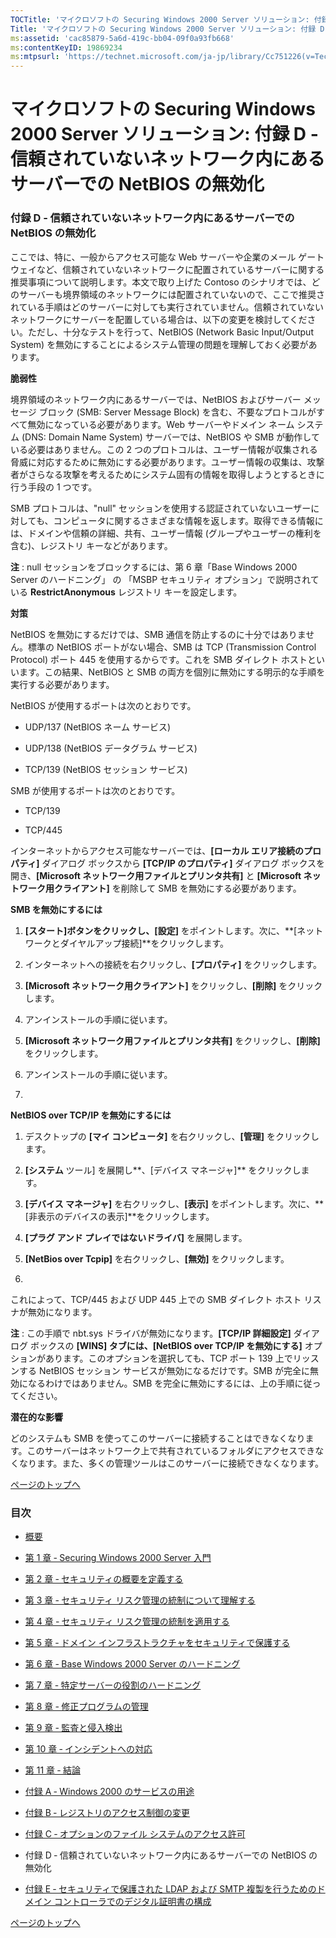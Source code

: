 ```yaml
---
TOCTitle: 'マイクロソフトの Securing Windows 2000 Server ソリューション: 付録 D ‐ 信頼されていないネットワーク内にあるサーバーでの NetBIOS の無効化'
Title: 'マイクロソフトの Securing Windows 2000 Server ソリューション: 付録 D ‐ 信頼されていないネットワーク内にあるサーバーでの NetBIOS の無効化'
ms:assetid: 'cac85879-5a6d-419c-bb04-09f0a93fb668'
ms:contentKeyID: 19869234
ms:mtpsurl: 'https://technet.microsoft.com/ja-jp/library/Cc751226(v=TechNet.10)'
---
```


マイクロソフトの Securing Windows 2000 Server ソリューション: 付録 D ‐ 信頼されていないネットワーク内にあるサーバーでの NetBIOS の無効化
========================================================================================================================================

### 付録 D ‐ 信頼されていないネットワーク内にあるサーバーでの NetBIOS の無効化

ここでは、特に、一般からアクセス可能な Web サーバーや企業のメール ゲートウェイなど、信頼されていないネットワークに配置されているサーバーに関する推奨事項について説明します。本文で取り上げた Contoso のシナリオでは、どのサーバーも境界領域のネットワークには配置されていないので、ここで推奨されている手順はどのサーバーに対しても実行されていません。信頼されていないネットワークにサーバーを配置している場合は、以下の変更を検討してください。ただし、十分なテストを行って、NetBIOS (Network Basic Input/Output System) を無効にすることによるシステム管理の問題を理解しておく必要があります。

**脆弱性**

境界領域のネットワーク内にあるサーバーでは、NetBIOS およびサーバー メッセージ ブロック (SMB: Server Message Block) を含む、不要なプロトコルがすべて無効になっている必要があります。Web サーバーやドメイン ネーム システム (DNS: Domain Name System) サーバーでは、NetBIOS や SMB が動作している必要はありません。この 2 つのプロトコルは、ユーザー情報が収集される脅威に対応するために無効にする必要があります。ユーザー情報の収集は、攻撃者がさらなる攻撃を考えるためにシステム固有の情報を取得しようとするときに行う手段の 1 つです。

SMB プロトコルは、"null" セッションを使用する認証されていないユーザーに対しても、コンピュータに関するさまざまな情報を返します。取得できる情報には、ドメインや信頼の詳細、共有、ユーザー情報 (グループやユーザーの権利を含む)、レジストリ キーなどがあります。

**注** : null セッションをブロックするには、第 6 章「Base Windows 2000 Server のハードニング」 の 「MSBP セキュリティ オプション」で説明されている **RestrictAnonymous** レジストリ キーを設定します。

**対策**

NetBIOS を無効にするだけでは、SMB 通信を防止するのに十分ではありません。標準の NetBIOS ポートがない場合、SMB は TCP (Transmission Control Protocol) ポート 445 を使用するからです。これを SMB ダイレクト ホストといいます。この結果、NetBIOS と SMB の両方を個別に無効にする明示的な手順を実行する必要があります。

NetBIOS が使用するポートは次のとおりです。

-   UDP/137 (NetBIOS ネーム サービス)


-   UDP/138 (NetBIOS データグラム サービス)


-   TCP/139 (NetBIOS セッション サービス)



SMB が使用するポートは次のとおりです。

-   TCP/139


-   TCP/445



インターネットからアクセス可能なサーバーでは、**\[ローカル エリア接続のプロパティ\]** ダイアログ ボックスから **\[TCP/IP のプロパティ\]** ダイアログ ボックスを開き、**\[Microsoft ネットワーク用ファイルとプリンタ共有\]** と **\[Microsoft ネットワーク用クライアント\]** を削除して SMB を無効にする必要があります。

**SMB を無効にするには**

1.  **\[スタート\]**ボタンをクリックし、**\[設定\]** をポイントします。次に、**\[ネットワークとダイヤルアップ接続\]**をクリックします。

3.  インターネットへの接続を右クリックし、**\[プロパティ\]** をクリックします。

3.  **\[Microsoft ネットワーク用クライアント\]** をクリックし、**\[削除\]** をクリックします。

4.  アンインストールの手順に従います。

5.  **\[Microsoft ネットワーク用ファイルとプリンタ共有\]** をクリックし、**\[削除\]** をクリックします。

6.  アンインストールの手順に従います。

12. 

**NetBIOS over TCP/IP を無効にするには**

1.  デスクトップの **\[マイ コンピュータ\]** を右クリックし、**\[管理\]** をクリックします。

3.  **\[システム** ツール\] を展開し**、\[デバイス マネージャ\]** をクリックします。

3.  **\[デバイス マネージャ\]** を右クリックし、**\[表示\]** をポイントします。次に、**\[非表示のデバイスの表示\]**をクリックします。

4.  **\[プラグ アンド プレイではないドライバ\]** を展開します。

5.  **\[NetBios over Tcpip\]** を右クリックし、**\[無効\]** をクリックします。

10. 

これによって、TCP/445 および UDP 445 上での SMB ダイレクト ホスト リスナが無効になります。

**注** : この手順で nbt.sys ドライバが無効になります。**\[TCP/IP 詳細設定\]** ダイアログ ボックスの **\[WINS\] タブには、\[NetBIOS over TCP/IP を無効にする\]** オプションがあります。このオプションを選択しても、TCP ポート 139 上でリッスンする NetBIOS セッション サービスが無効になるだけです。SMB が完全に無効になるわけではありません。SMB を完全に無効にするには、上の手順に従ってください。

**潜在的な影響**

どのシステムも SMB を使ってこのサーバーに接続することはできなくなります。このサーバーはネットワーク上で共有されているフォルダにアクセスできなくなります。また、多くの管理ツールはこのサーバーに接続できなくなります。

[](#mainsection)[ページのトップへ](#mainsection)

### 目次

-   [概要](https://technet.microsoft.com/ja-jp/library/71a89c24-0bfe-4e21-aeac-89ba6f84b06d(v=TechNet.10))

-   [第 1 章 ‐ Securing Windows 2000 Server 入門](https://technet.microsoft.com/ja-jp/library/18bbfc43-3d1a-4031-bc06-372064ffff72(v=TechNet.10))

-   [第 2 章 ‐ セキュリティの概要を定義する](https://technet.microsoft.com/ja-jp/library/52d2d069-16f8-4a1f-8fa8-ec6b77571799(v=TechNet.10))

-   [第 3 章 ‐ セキュリティ リスク管理の統制について理解する](https://technet.microsoft.com/ja-jp/library/81560275-04b7-4e40-8937-699e4b4defea(v=TechNet.10))

-   [第 4 章 ‐ セキュリティ リスク管理の統制を適用する](https://technet.microsoft.com/ja-jp/library/07ed8438-6264-4e30-9ca9-2235687e62e7(v=TechNet.10))

-   [第 5 章 ‐ ドメイン インフラストラクチャをセキュリティで保護する](https://technet.microsoft.com/ja-jp/library/83d7ede4-67ea-43d7-93a9-ccff8e5ca4e6(v=TechNet.10))

-   [第 6 章 ‐ Base Windows 2000 Server のハードニング](https://technet.microsoft.com/ja-jp/library/265d2c3d-5af6-4f6e-85ea-d674d4c314a7(v=TechNet.10))

-   [第 7 章 ‐ 特定サーバーの役割のハードニング](https://technet.microsoft.com/ja-jp/library/138bac60-132a-4faf-b979-503828583374(v=TechNet.10))

-   [第 8 章 ‐ 修正プログラムの管理](https://technet.microsoft.com/ja-jp/library/c474ed12-f438-4d49-acaa-260df90e5e13(v=TechNet.10))

-   [第 9 章 ‐ 監査と侵入検出](https://technet.microsoft.com/ja-jp/library/f8a8ab2f-f727-459c-aee0-c6a06f7f9fb0(v=TechNet.10))

-   [第 10 章 ‐ インシデントへの対応](https://technet.microsoft.com/ja-jp/library/4baf189b-f762-4c67-a5bc-f438a1274fec(v=TechNet.10))

-   [第 11 章 ‐ 結論](https://technet.microsoft.com/ja-jp/library/0deb6d1a-1083-4353-b645-6bdc1cbab83c(v=TechNet.10))

-   [付録 A ‐ Windows 2000 のサービスの用途](https://technet.microsoft.com/ja-jp/library/13468c13-a3f3-4b75-aadf-fec1c40fe801(v=TechNet.10))

-   [付録 B ‐ レジストリのアクセス制御の変更](https://technet.microsoft.com/ja-jp/library/132e1a99-29b0-4f66-956c-d009da62a51d(v=TechNet.10))

-   [付録 C ‐ オプションのファイル システムのアクセス許可](https://technet.microsoft.com/ja-jp/library/af304b67-3190-4a66-b75a-07d8fcd8585d(v=TechNet.10))

-   付録 D ‐ 信頼されていないネットワーク内にあるサーバーでの NetBIOS の無効化

-   [付録 E ‐ セキュリティで保護された LDAP および SMTP 複製を行うためのドメイン コントローラでのデジタル証明書の構成](http://www.microsoft.com/japan/technet/security/prodtech/windows2000/secwin2k/a0701.mspx)


[](#mainsection)[ページのトップへ](#mainsection)
